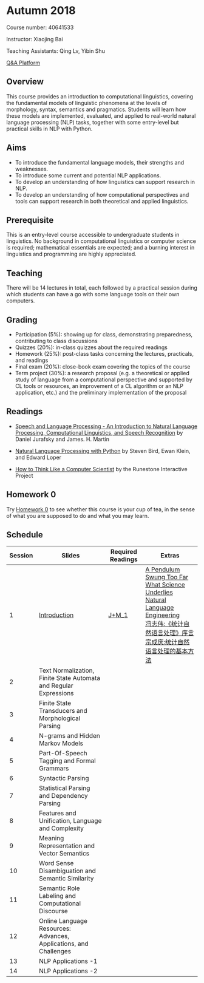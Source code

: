 # Autumn 2018

Course number: 40641533

Instructor: Xiaojing Bai

Teaching Assistants: Qing Lv, Yibin Shu

[Q&A Platform](https://piazza.com/tsinghua.edu.cn/fall2018/40641533)

## Overview
This course provides an introduction to computational linguistics, covering the fundamental models of linguistic phenomena at the levels of morphology, syntax, semantics and pragmatics. Students will learn how these models are implemented, evaluated, and applied to real-world natural language processing (NLP) tasks, together with some entry-level but practical skills in NLP with Python.

## Aims
+ To introduce the fundamental language models, their strengths and weaknesses. 
+ To introduce some current and potential NLP applications.
+ To develop an understanding of how linguistics can support research in NLP.
+ To develop an understanding of how computational perspectives and tools can support research in both theoretical and applied linguistics. 

## Prerequisite
This is an entry-level course accessible to undergraduate students in linguistics. No background in computational linguistics or computer science is required; mathematical essentials are expected; and a burning interest in linguistics and programming are highly appreciated.

## Teaching
There will be 14 lectures in total, each followed by a practical session during which students can have a go with some language tools on their own computers.

## Grading
+ Participation (5%): showing up for class, demonstrating preparedness, contributing to class discussions
+ Quizzes (20%): in-class quizzes about the required readings
+ Homework (25%): post-class tasks concerning the lectures, practicals, and readings
+ Final exam (20%): close-book exam covering the topics of the course
+ Term project (30%): a research proposal (e.g. a theoretical or applied study of language from a computational perspective and supported by CL tools or resources, an improvement of a CL algorithm or an NLP application, etc.) and the preliminary implementation of the proposal

## Readings
+ [Speech and Language Processing - An Introduction to Natural Language Processing, Computational Linguistics, and Speech Recognition](http://web.stanford.edu/~jurafsky/slp3/) by Daniel Jurafsky and James. H. Martin

+ [Natural Language Processing with Python](http://www.nltk.org/book/) by Steven Bird, Ewan Klein, and Edward Loper

+ [How to Think Like a Computer Scientist](https://runestone.academy/runestone/static/thinkcspy/index.html) by the Runestone Interactive Project

## Homework 0
Try [Homework 0](docs/homework_0) to see whether this course is your cup of tea, in the sense of what you are supposed to do and what you may learn.

## Schedule

Session | Slides | Required Readings | Extras
------- | ------ | -------- | -----
1 | [Introduction](slides/1/) | [J+M_1](readings/1/J+M_1.pdf) |[A Pendulum Swung Too Far](readings/1/Pendulum_Swung_Too_Far.pdf)<br>[What Science Underlies Natural Language Engineering](readings/1/What_Science_Underlies_Natural_Language_Engineering.pdf)<br>[冯志伟:《统计自然语言处理》序言](readings/1/冯志伟_统计自然语言处理_序言.pdf)<br>[宗成庆:统计自然语言处理的基本方法](readings/1/宗成庆_统计自然语言处理_基本方法.pdf)
2 | Text Normalization, Finite State Automata and Regular Expressions |  |
3 | Finite State Transducers and Morphological Parsing |  |
4 | N-grams and Hidden Markov Models  |  |
5 | Part-Of-Speech Tagging and Formal Grammars |  |
6 | Syntactic Parsing |  |
7 | Statistical Parsing and Dependency Parsing |  |
8 | Features and Unification, Language and Complexity |  |
9 | Meaning Representation and Vector Semantics |  |
10 | Word Sense Disambiguation and Semantic Similarity |  |
11 | Semantic Role Labeling and Computational Discourse  |  |
12 | Online Language Resources: Advances, Applications, and Challenges  |  |
13 | NLP Applications -1 |  |
14 | NLP Applications -2 |  |
